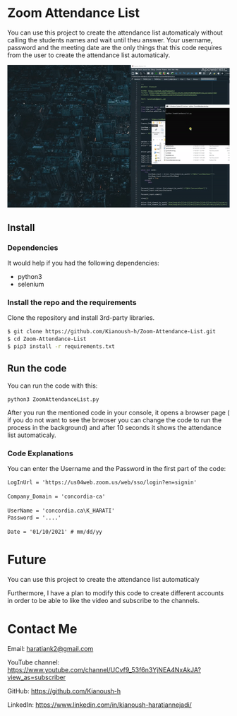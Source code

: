 # Zoom Attendance List
 You can use this project to create the attendance list automaticaly without calling the students names and wait until theu answer. Your username, password and the meeting date are the only things that this code requires from the user to create the attendance list automaticaly.


![Zoom Attendance List](./etc/sample.gif)



## Install

### Dependencies

It would help if you had the following dependencies:

- python3
- selenium



### Install the repo and the requirements

Clone the repository and install 3rd-party libraries.

```bash
$ git clone https://github.com/Kianoush-h/Zoom-Attendance-List.git
$ cd Zoom-Attendance-List
$ pip3 install -r requirements.txt
```


## Run the code

You can run the code with this:

```
python3 ZoomAttendanceList.py
```
After you run the mentioned code in your console, it opens a browser page ( if you do not want to see the brwoser you can change the code to run the process in the background) and after 10 seconds it shows the attendance list automaticaly.

 
 

### Code Explanations

You can enter the Username and the Password in the first part of the code:

```
LogInUrl = 'https://us04web.zoom.us/web/sso/login?en=signin'

Company_Domain = 'concordia-ca'

UserName = 'concordia.ca\K_HARATI'
Password = '....'

Date = '01/10/2021' # mm/dd/yy
```
















 
 # Future 
 You can use this project to create the attendance list automaticaly 
 
Furthermore, I have a plan to modify this code to create different accounts in order to be able to like the video and subscribe to the channels.
 
 


# Contact Me

Email: haratiank2@gmail.com

YouTube channel: https://www.youtube.com/channel/UCvf9_53f6n3YjNEA4NxAkJA?view_as=subscriber

GitHub: https://github.com/Kianoush-h

LinkedIn: https://www.linkedin.com/in/kianoush-haratiannejadi/









